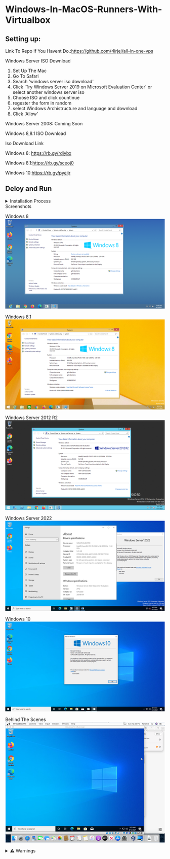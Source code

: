 # Windows-In-MacOS-Runners-With-Virtualbox

## Setting up:

Link To Repo If You Havent Do.:https://github.com/4irjej/all-in-one-vps

Windows Server ISO Download

1. Set Up The Mac
2. Go To Safari
3. Search 'windows server iso download'
4. Click 'Try Windows Server 2019 on Microsoft Evaluation Center' or select another windows server iso
5. Choose ISO and click countinue
6. regester the form in random
7. select Windows Archistructure and language and download
8. Click 'Allow'

Windows Server 2008: Coming Soon

Windows 8,8.1 ISO Download

Iso Download Link

Windows 8: https://rb.gy/rdiybx

Windows 8.1:https://rb.gy/sceoj0

Windows 10:https://rb.gy/pyeijr

## Deloy and Run
<details>
    <summary>Installation Process</summary> <br>
    
1. go to `launchpad` in second page and click 'Virtualbox'

2. Click `New Virtual Machine` button 

3. Enter Your VM Name And Choose Your Windows Version 8 or 8.1 or server versions

4. Adjust Your Memory to 9 GB

5. Create Virtual Hard Disk Follow Instructions And Adjust Storage Size

6. Click Settings

7. Go To Systen Section
    
8. Click Processor And Choose 2 VCPU
    
9. Go To Storage And Click On Empty CD
     
10. Click The CD Icon Then Click Choose/Create Virtual Optical Disk

11. Click Add And Click Ok 4 Times
   
12. Go To Downloads And Choose The ISO
    
13. Click OK To Close The Settings
    
14. Click Start
    
15. Follow Installation Instructions And Create Password For RDP Connection
  
17. Download Ngrok Using The Link (Download Chrome Or Add Htpps:// If Not Working): https://rb.gy/n4rmvr
    
18. Go To Downloads Folder And Then Extract The File
    
19. Download Authtoken Command File Using The Link (You can download the file if its not working):https://rb.gy/s3b1e2
    
20: Right Click then choose properties
    
21. Click Remote Settings
    
22. Click Allow Remote Connections Then OK
    
23. Open Remote Desktop Connection Then Copy the link(without tcp://) 
    
34. Fill your login info
    
35. Enjoy! For 6 Hours

</details>


<summary>Screenshots</summary>

Windows 8
<img src="https://raw.githubusercontent.com/4irjej/images/main/Screenshots/Screenshot%20Windows%208.png" >

Windows 8.1
<img src="https://raw.githubusercontent.com/4irjej/images/main/Screenshots/Screenshot%20Windows%208.1.png" >

Windows Server 2012 R2
<img src="https://raw.githubusercontent.com/4irjej/images/main/Screenshots/Screenshot%20Windows%20Server%202012%20R2.png" >

Windows Server 2022
<img src="https://raw.githubusercontent.com/4irjej/images/main/Screenshots/Screenshot%20Windows%20Server%202022.png" >

Windows 10
<img src="https://raw.githubusercontent.com/4irjej/images/main/Screenshots/Screenshot%20Windows%2010.png" >

Behind The Scenes
<img src="https://raw.githubusercontent.com/4irjej/images/main/Screenshots/Host%20Machine.png" >

</details>


<details>
    <summary>⚠ Warnings </summary>
<br>
    
```py
THIS IS ONLY FOR EDUCATIONAL PURPOSES

DON'T USE FOR MINING OR ILLEGAL USE    
```
    
- Reminders:
 Dont close this windows which called "**ngrok.exe**", it will cause the ngrok tunneling process to be stopped and disconnect from Windows RDP.
<img src="https://raw.githubusercontent.com/4irjej/images/main/Screenshots/ngrok%20terminal.png">

